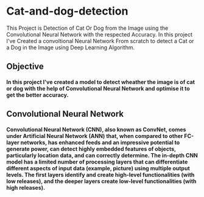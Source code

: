 # Cat-and-dog-detection

This Project is Detection of Cat Or Dog from the Image using the Convolutional Neural Network with the respected Accuracy. In this project I've Created a convoltional Neural Network From scratch
to detect a Cat or a Dog in the Image using Deep Learning Algorithm. 

## Objective
#### In this project I've created a model to detect wheather the image is of cat or dog with the help of Convolutional Neural Network and optimise it to get the better accuracy.

## Convolutional Neural Network
#### Convolutional Neural Network (CNN), also known as ConvNet, comes under Artificial Neural Network (ANN) that, when compared to other FC-layer networks, has enhanced feeds and an impressive potential to generate power, can detect highly embedded features of objects, particularly location data, and can correctly determine. The in-depth CNN model has a limited number of processing layers that can differentiate different aspects of input data (example, picture) using multiple output levels. The first layers identify and create high-level functionalities (with low releases), and the deeper layers create low-level functionalities (with high releases).
